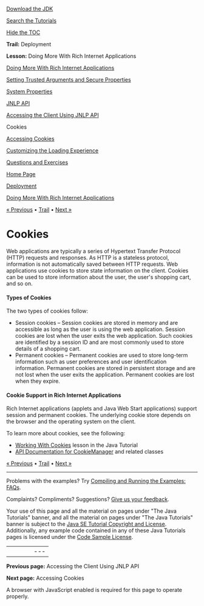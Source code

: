 [Download
the JDK](http://java.sun.com/javase/6/download.jsp)
  
[Search the
Tutorials](../../search.html)
  
[Hide the TOC](javascript:toggleLeft())

**Trail:** Deployment
  
**Lesson:** Doing More With Rich Internet Applications

[Doing More With Rich Internet Applications](index.html)

[Setting Trusted Arguments and Secure Properties](settingArgsProperties.html)

[System Properties](properties.html)

[JNLP API](jnlpAPI.html)

[Accessing the Client Using JNLP API](usingJNLPAPI.html)

Cookies

[Accessing Cookies](accessingCookies.html)

[Customizing the Loading Experience](customizeRIALoadingExperience.html)

[Questions and Exercises](QandE/questions.html)

[Home Page](../../index.html)
>
[Deployment](../index.html)
>
[Doing More With Rich Internet Applications](index.html)

[« Previous](usingJNLPAPI.html) • [Trail](../TOC.html) • [Next »](accessingCookies.html)

# Cookies

Web applications are typically a series of Hypertext Transfer Protocol (HTTP)
requests and responses. As HTTP is a stateless protocol, information is not
automatically saved between HTTP requests. Web applications use cookies
to store state information on the client. Cookies can be used to store information about
the user, the user's shopping cart, and so on.

#### Types of Cookies

The two types of cookies follow:

* Session cookies – Session cookies are stored in memory and are
  accessible as long as the user is using the web application. Session cookies
  are lost when the user exits the web application. Such cookies are identified
  by a session ID and are most commonly used to store details of a shopping cart.
* Permanent cookies – Permanent cookies are used to store long-term
  information such as user preferences and user identification information.
  Permanent cookies are stored in persistent storage and are not lost when the
  user exits the application. Permanent cookies are lost when they expire.

#### Cookie Support in Rich Internet Applications

Rich Internet applications (applets and Java Web Start applications)
support session and permanent cookies. The underlying cookie store depends on the
browser and the operating system on the client.

To learn more about cookies, see the following:

* [Working With Cookies](../../networking/cookies/index.html) lesson in the Java Tutorial
* [API Documentation for CookieManager](http://download.oracle.com/javase/7/docs/api/java/net/CookieManager.html) and related classes

[« Previous](usingJNLPAPI.html)
•
[Trail](../TOC.html)
•
[Next »](accessingCookies.html)

---

Problems with the examples? Try [Compiling and Running
the Examples: FAQs](../../information/run-examples.html).
  
Complaints? Compliments? Suggestions? [Give
us your feedback](http://download.oracle.com/javase/feedback.html).

Your use of this page and all the material on pages under "The Java Tutorials" banner,
and all the material on pages under "The Java Tutorials" banner is subject to the [Java SE Tutorial Copyright
and License](../../information/license.html).
Additionally, any example code contained in any of these Java
Tutorials pages is licensed under the
[Code
Sample License](http://developers.sun.com/license/berkeley_license.html).

|  |  |  |  |  |
| --- | --- | --- | --- | --- |
| |  |  | | --- | --- | | duke image | Oracle logo | | [About Oracle](http://www.oracle.com/us/corporate/index.html) | [Oracle Technology Network](http://www.oracle.com/technology/index.html) | [Terms of Service](https://www.samplecode.oracle.com/servlets/CompulsoryClickThrough?type=TermsOfService) | Copyright © 1995, 2011 Oracle and/or its affiliates. All rights reserved. |

**Previous page:** Accessing the Client Using JNLP API
  
**Next page:** Accessing Cookies




A browser with JavaScript enabled is required for this page to operate properly.